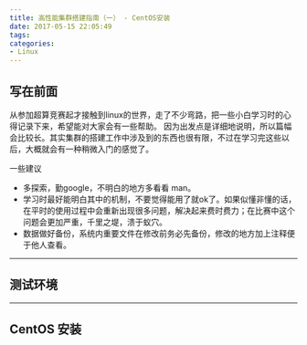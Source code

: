 ```yaml
---
title: 高性能集群搭建指南（一） - CentOS安装
date: 2017-05-15 22:05:49
tags:
categories:
- Linux
---
```


## 写在前面

从参加超算竞赛起才接触到linux的世界，走了不少弯路，把一些小白学习时的心得记录下来，希望能对大家会有一些帮助。
因为出发点是详细地说明，所以篇幅会比较长。其实集群的搭建工作中涉及到的东西也很有限，不过在学习完这些以后，大概就会有一种稍微入门的感觉了。

一些建议
- 多探索，勤google，不明白的地方多看看 man。
- 学习时最好能明白其中的机制，不要觉得能用了就ok了。如果似懂非懂的话，在平时的使用过程中会重新出现很多问题，解决起来费时费力；在比赛中这个问题会更加严重，千里之堤，溃于蚁穴。
- 数据做好备份，系统内重要文件在修改前务必先备份，修改的地方加上注释便于他人查看。
---
## 测试环境

---
## CentOS 安装




